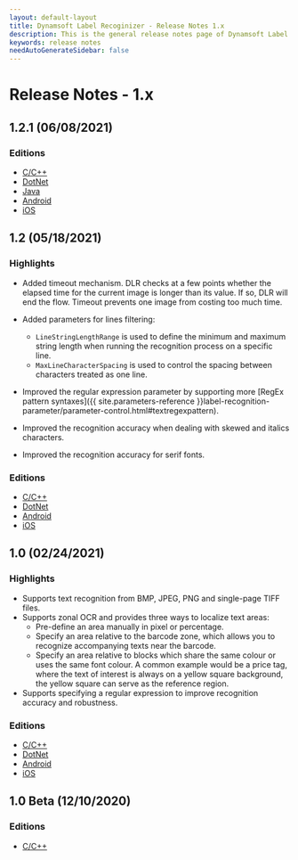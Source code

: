 ```yaml
---
layout: default-layout
title: Dynamsoft Label Recoginizer - Release Notes 1.x
description: This is the general release notes page of Dynamsoft Label Recoginizer
keywords: release notes
needAutoGenerateSidebar: false
---
```


# Release Notes - 1.x

## 1.2.1 (06/08/2021)

### Editions

- [C/C++](../programming/c-cplusplus/release-notes/c-cpp-1.md#121-06082021)
- [DotNet](../programming/dotnet/release-notes/dotnet-1.md#121-06082021)
- [Java](../programming/java/release-notes/java-1.md#121-06082021)
- [Android](../programming/c-cplusplus/release-notes/android-1.md#121-06082021)
- [iOS](../programming/c-cplusplus/release-notes/ios-1.md#121-06082021)


## 1.2 (05/18/2021)

### Highlights

- Added timeout mechanism. DLR checks at a few points whether the elapsed time for the current image is longer than its value. If so, DLR will end the flow. Timeout prevents one image from costing too much time.

- Added parameters for lines filtering:
  - `LineStringLengthRange` is used to define the minimum and maximum string length when running the recognition process on a specific line.
  - `MaxLineCharacterSpacing` is used to control the spacing between characters treated as one line.

- Improved the regular expression parameter by supporting more [RegEx pattern syntaxes]({{ site.parameters-reference }}label-recognition-parameter/parameter-control.html#textregexpattern).

- Improved the recognition accuracy when dealing with skewed and italics characters.

- Improved the recognition accuracy for serif fonts.

### Editions

- [C/C++](../programming/c-cplusplus/release-notes/c-cpp-1.md#12-05182021)
- [DotNet](../programming/dotnet/release-notes/dotnet-1.md#12-05182021)
- [Android](../programming/c-cplusplus/release-notes/android-1.md#12-05182021)
- [iOS](../programming/c-cplusplus/release-notes/ios-1.md#12-05182021)

## 1.0 (02/24/2021)

### Highlights

- Supports text recognition from BMP, JPEG, PNG and single-page TIFF files.
- Supports zonal OCR and provides three ways to localize text areas:
    - Pre-define an area manually in pixel or percentage.
    - Specify an area relative to the barcode zone, which allows you to recognize accompanying texts near the barcode. 
    - Specify an area relative to blocks which share the same colour or uses the same font colour. A common example would be a price tag, where the text of interest is always on a yellow square background, the yellow square can serve as the reference region.
- Supports specifying a regular expression to improve recognition accuracy and robustness.

### Editions

- [C/C++](../programming/c-cplusplus/release-notes/c-cpp-1.md#10-02242021)
- [DotNet](../programming/dotnet/release-notes/dotnet-1.md#10-02242021)
- [Android](../programming/c-cplusplus/release-notes/android-1.md#10-02242021)
- [iOS](../programming/c-cplusplus/release-notes/ios-1.md#10-02242021)


## 1.0 Beta (12/10/2020)

### Editions

- [C/C++](../programming/c-cplusplus/release-notes/c-cpp-1.md#10-beta-12102020)
